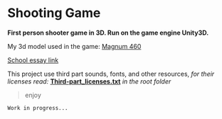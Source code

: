 # Shooting Game

__First person shooter game in 3D. Run on the game engine Unity3D.__

My 3d model used in the game: [Magnum 460](https://github.com/TheGoodFella/magnum460Blend)<br/>

[School essay link](http://tesine.marconirovereto.it/dettagli.html?2016.5BI.9)

This project use third part sounds, fonts, and other resources, _for their licenses read:_ [**Third-part_licenses.txt**](https://github.com/TheGoodFella/ShootingGame/blob/master/Third-part_licenses.txt) _in the root folder_

>enjoy

```
Work in progress...
```
